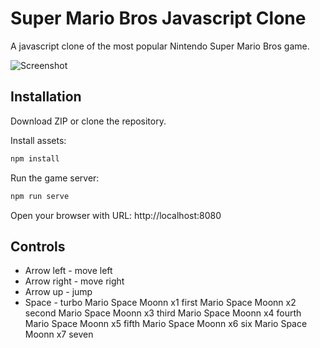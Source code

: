# Super Mario Bros Javascript Clone
A javascript clone of the most popular Nintendo Super Mario Bros game.

![Screenshot](resources/screenshots/Screenshot_from_2019-08-26_21-58-03.png)

## Installation

Download ZIP or clone the repository.

Install assets:

```bash
npm install
```

Run the game server:
```bash
npm run serve
```

Open your browser with URL: http://localhost:8080

## Controls
- Arrow left - move left
- Arrow right - move right
- Arrow up - jump
- Space - turbo
Mario Space Moonn x1 first
Mario Space Moonn x2 second
Mario Space Moonn x3 third
Mario Space Moonn x4 fourth
Mario Space Moonn x5 fifth
Mario Space Moonn x6 six
Mario Space Moonn x7 seven
